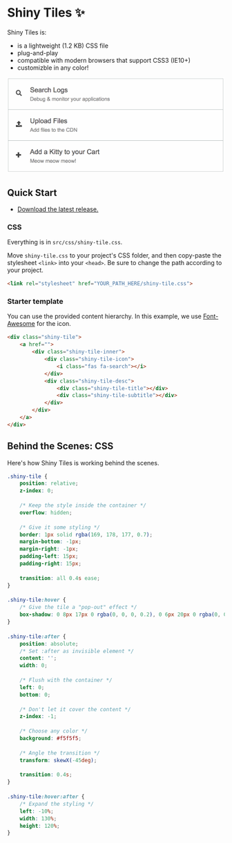 # Shiny Tiles ✨

Shiny Tiles is:
* is a lightweight (1.2 KB) CSS file
* plug-and-play
* compatible with modern browsers that support CSS3 (IE10+)
* customizble in any color!

![Shiny Tiles Demo](demo.gif)

## Quick Start

* [Download the latest release.](https://github.com/kim-nguyenkhn/shiny-tiles/releases/latest)

### CSS

Everything is in `src/css/shiny-tile.css`.

Move `shiny-tile.css` to your project's CSS folder, and then copy-paste the stylesheet `<link>` into your `<head>`. Be sure to change the path according to your project.

```html
<link rel="stylesheet" href="YOUR_PATH_HERE/shiny-tile.css">
```

### Starter template

You can use the provided content hierarchy. In this example, we use [Font-Awesome](https://fontawesome.com/) for the icon.

```html
<div class="shiny-tile">
    <a href="">
        <div class="shiny-tile-inner">
            <div class="shiny-tile-icon">
                <i class="fas fa-search"></i>
            </div>
            <div class="shiny-tile-desc">
                <div class="shiny-tile-title"></div>
                <div class="shiny-tile-subtitle"></div>
            </div>
        </div>
    </a>
</div>
```


## Behind the Scenes: CSS

Here's how Shiny Tiles is working behind the scenes.

```css
.shiny-tile {
    position: relative;
    z-index: 0;

    /* Keep the style inside the container */
    overflow: hidden;

    /* Give it some styling */
    border: 1px solid rgba(169, 178, 177, 0.7);
    margin-bottom: -1px;
    margin-right: -1px;
    padding-left: 15px;
    padding-right: 15px;

    transition: all 0.4s ease;
}

.shiny-tile:hover {
    /* Give the tile a "pop-out" effect */
    box-shadow: 0 8px 17px 0 rgba(0, 0, 0, 0.2), 0 6px 20px 0 rgba(0, 0, 0, 0.19);
}

.shiny-tile:after {
    position: absolute;
    /* Set :after as invisible element */
    content: '';
    width: 0;

    /* Flush with the container */
    left: 0;
    bottom: 0;

    /* Don't let it cover the content */
    z-index: -1;

    /* Choose any color */
    background: #f5f5f5;

    /* Angle the transition */
    transform: skewX(-45deg);

    transition: 0.4s;
}

.shiny-tile:hover:after {
    /* Expand the styling */
    left: -10%;
    width: 130%;
    height: 120%;
}
```
